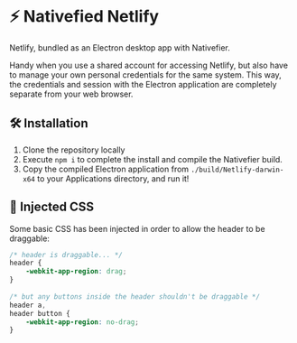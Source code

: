 # ⚡️ Nativefied Netlify

Netlify, bundled as an Electron desktop app with Nativefier.

Handy when you use a shared account for accessing Netlify, but also have to manage your own personal credentials for the same system. This way, the credentials and session with the Electron application are completely separate from your web browser.

## 🛠 Installation

1. Clone the repository locally
1. Execute `npm i` to complete the install and compile the Nativefier build.
1. Copy the compiled Electron application from `./build/Netlify-darwin-x64` to your Applications directory, and run it!

## 🎨 Injected CSS

Some basic CSS has been injected in order to allow the header to be draggable:

```css
/* header is draggable... */
header {
    -webkit-app-region: drag;
}
  
/* but any buttons inside the header shouldn't be draggable */
header a,
header button {
    -webkit-app-region: no-drag;
}
```